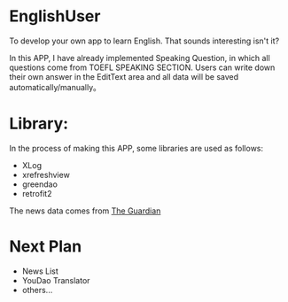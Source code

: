 # EnglishUser

To develop your own app to learn English. That sounds interesting isn't it? 

In this APP, I have already implemented Speaking Question, in which all questions come from TOEFL SPEAKING SECTION. Users can write down their own answer in the EditText area and all data will be saved automatically/manually。



# Library:

In the process of making this APP, some libraries are used as follows:
- XLog
- xrefreshview
- greendao
- retrofit2

The news data comes from [The Guardian](https://open-platform.theguardian.com/documentation/)

# Next Plan

- News List
- YouDao Translator
- others...
